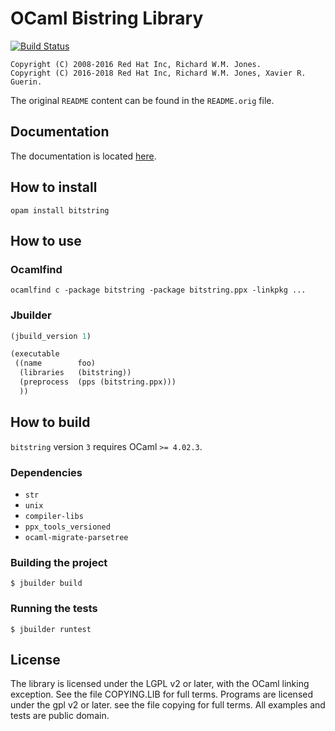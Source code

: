 # OCaml Bistring Library

[![Build Status](https://travis-ci.org/xguerin/bitstring.svg?branch=master)](https://travis-ci.org/xguerin/bitstring)

```
Copyright (C) 2008-2016 Red Hat Inc, Richard W.M. Jones.
Copyright (C) 2016-2018 Red Hat Inc, Richard W.M. Jones, Xavier R. Guerin.
```

The original `README` content can be found in the `README.orig` file.

## Documentation

The documentation is located [here](http://xguer.in/bitstring).

## How to install

`opam install bitstring`

## How to use

### Ocamlfind

```
ocamlfind c -package bitstring -package bitstring.ppx -linkpkg ...
```

### Jbuilder

```lisp
(jbuild_version 1)

(executable
 ((name        foo)
  (libraries   (bitstring))
  (preprocess  (pps (bitstring.ppx)))
  ))
```

## How to build

`bitstring` version `3` requires OCaml `>= 4.02.3`.

### Dependencies

* `str`
* `unix`
* `compiler-libs`
* `ppx_tools_versioned`
* `ocaml-migrate-parsetree`

### Building the project

```
$ jbuilder build
```

### Running the tests

```
$ jbuilder runtest
```

## License

The library is licensed under the LGPL v2 or later, with the OCaml linking
exception. See the file COPYING.LIB for full terms. Programs are licensed under
the gpl v2 or later. see the file copying for full terms. All examples and tests
are public domain.
